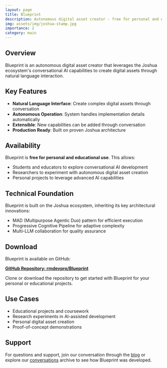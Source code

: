 ```yaml
---
layout: page
title: Blueprint
description: Autonomous digital asset creator - free for personal and educational use
img: assets/img/joshua-stamp.jpg
importance: 2
category: main
---
```


## Overview

Blueprint is an autonomous digital asset creator that leverages the Joshua ecosystem's conversational AI capabilities to create digital assets through natural language interaction.

## Key Features

- **Natural Language Interface**: Create complex digital assets through conversation
- **Autonomous Operation**: System handles implementation details automatically
- **Extensible**: New capabilities can be added through conversation
- **Production Ready**: Built on proven Joshua architecture

## Availability

Blueprint is **free for personal and educational use**. This allows:

- Students and educators to explore conversational AI development
- Researchers to experiment with autonomous digital asset creation
- Personal projects to leverage advanced AI capabilities

## Technical Foundation

Blueprint is built on the Joshua ecosystem, inheriting its key architectural innovations:

- MAD (Multipurpose Agentic Duo) pattern for efficient execution
- Progressive Cognitive Pipeline for adaptive complexity
- Multi-LLM collaboration for quality assurance

## Download

Blueprint is available on GitHub:

**[GitHub Repository: rmdevpro/Blueprint](https://github.com/rmdevpro/Blueprint)**

Clone or download the repository to get started with Blueprint for your personal or educational projects.

## Use Cases

- Educational projects and coursework
- Research experiments in AI-assisted development
- Personal digital asset creation
- Proof-of-concept demonstrations

## Support

For questions and support, join our conversation through the [blog](/blog/) or explore our [conversations](/conversations/) archive to see how Blueprint was developed.
